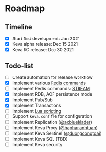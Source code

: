 # Roadmap

## Timeline

- [x] Start first development: Jan 2021
- [x] Keva alpha release: Dec 15 2021
- [x] Keva RC release: Dec 30 2021

## Todo-list

- [ ] Create automation for release workflow
- [x] Implement various [Redis commands](https://redis.io/commands)
- [ ] Implement Redis commands: [STREAM](https://redis.io/commands/xread)
- [x] Implement RDB, AOF persistence mode
- [x] Implement Pub/Sub
- [x] Implement Transactions
- [ ] Implement [Lua scripting](https://redis.io/commands/eval)
- [ ] Support `keva.conf` file for configuration
- [ ] Implement Replication ([@axblueblader](https://github.com/axblueblader))
- [ ] Implement Keva Proxy ([@haphananhtuan](https://github.com/haphananhtuan))
- [ ] Implement Keva Sentinel ([@duongcongtoai](https://github.com/duongcongtoai))
- [ ] Implement Keva SQL (TBD)
- [ ] Implement Keva security
